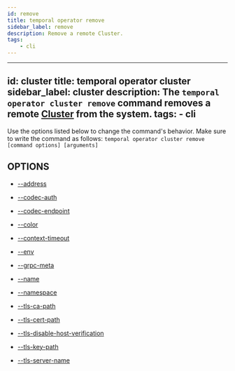 ```yaml
---
id: remove
title: temporal operator remove
sidebar_label: remove
description: Remove a remote Cluster.
tags:
	- cli
---
```


---
id: cluster
title: temporal operator cluster
sidebar_label: cluster
description: The `temporal operator cluster remove` command removes a remote [Cluster](/clusters) from the system.
tags:
	- cli
---


Use the options listed below to change the command's behavior.
Make sure to write the command as follows:
`temporal operator cluster remove [command options] [arguments]`

## OPTIONS

- [--address](/cmd-options/address)

- [--codec-auth](/cmd-options/codec-auth)

- [--codec-endpoint](/cmd-options/codec-endpoint)

- [--color](/cmd-options/color)

- [--context-timeout](/cmd-options/context-timeout)

- [--env](/cmd-options/env)

- [--grpc-meta](/cmd-options/grpc-meta)

- [--name](/cmd-options/name)

- [--namespace](/cmd-options/namespace)

- [--tls-ca-path](/cmd-options/tls-ca-path)

- [--tls-cert-path](/cmd-options/tls-cert-path)

- [--tls-disable-host-verification](/cmd-options/tls-disable-host-verification)

- [--tls-key-path](/cmd-options/tls-key-path)

- [--tls-server-name](/cmd-options/tls-server-name)

